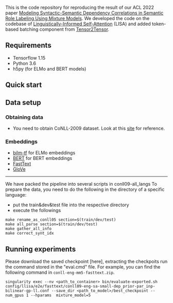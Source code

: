 This is the code repository for reproducing the result of our ACL 2022 paper [Modeling Syntactic-Semantic Dependency Correlations in Semantic Role Labeling Using Mixture Models](). 
We developed the code on the codebase of [Linguistically-Informed Self-Attention](https://github.com/ChristoMartin/LISA) (LISA) and added token-based batching component from [Tensor2Tensor](https://github.com/tensorflow/tensor2tensor). 


Requirements
-------------------------
- Tensorflow 1.15
- Python 3.6
- h5py (for ELMo and BERT models)

Quick start
-------------------------
## Data setup
### Obtaining data
- You need to obtain CoNLL-2009 dataset. Look at this [site](https://ufal.mff.cuni.cz/conll2009-st/index.html) for reference.
### Embeddings
- [bilm-tf](https://github.com/allenai/bilm-tf) for ELMo embeddings
- [BERT](https://huggingface.co/docs/transformers/model_doc/bert) for BERT embeddings
- [FastText](https://fasttext.cc/) 
- [GloVe](https://nlp.stanford.edu/projects/glove/)
--------
We have packed the pipeline into several scripts in conll09-all_langs
To prepare the data, you need to do the following in the directory of a specific language:
- put the train&dev&test file into the respective directory
- execute the followings
```
make rename_as_conll05 section=$(train/dev/test)
make all_parse section=$(train/dev/test)
make gather_all_info 
make correct_synt_idx
```

Running experiments
-------------------------
Please download the saved checkpoint [here], extracting the checkpoits
run the command stored in the "eval.cmd" file. For example, you can find the following command in `conll-eng-mm5-fasttext.zip`.
```
singularity exec --nv <path_to_container> bin/evaluate-exported.sh config/llisa/e2e/fasttext/conll09-eng-sa-small-dep_prior-par_inp-bilinear-gp-ll.conf --save_dir <path_to_model>/best_checkpoint --num_gpus 1 --hparams  mixture_model=5
```
